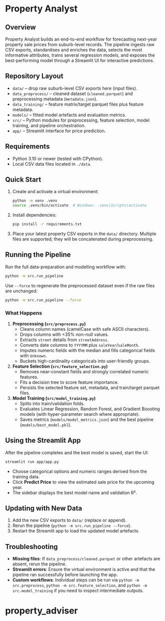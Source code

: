 # Property Analyst

## Overview
Property Analyst builds an end-to-end workflow for forecasting next-year property sale prices from suburb-level records. The pipeline ingests raw CSV exports, standardises and enriches the data, selects the most informative attributes, trains several regression models, and exposes the best-performing model through a Streamlit UI for interactive predictions.

## Repository Layout
- `data/` – drop raw suburb-level CSV exports here (input files).
- `data_preprocess/` – cleaned dataset (`cleaned.parquet`) and preprocessing metadata (`metadata.json`).
- `data_training/` – feature matrix/target parquet files plus feature metadata.
- `models/` – fitted model artefacts and evaluation metrics.
- `src/` – Python modules for preprocessing, feature selection, model training, and pipeline orchestration.
- `app/` – Streamlit interface for price prediction.

## Requirements
- Python 3.10 or newer (tested with CPython).
- Local CSV data files located in `./data`.

## Quick Start
1. Create and activate a virtual environment:
   ```bash
   python -m venv .venv
   source .venv/bin/activate  # Windows: .venv\Scripts\activate
   ```
2. Install dependencies:
   ```bash
   pip install -r requirements.txt
   ```
3. Place your latest property CSV exports in the `data/` directory. Multiple files are supported; they will be concatenated during preprocessing.

## Running the Pipeline
Run the full data-preparation and modelling workflow with:
```bash
python -m src.run_pipeline
```
Use `--force` to regenerate the preprocessed dataset even if the raw files are unchanged:
```bash
python -m src.run_pipeline --force
```

### What Happens
1. **Preprocessing (`src/preprocess.py`)**
   - Cleans column names (camelCase with safe ASCII characters).
   - Drops columns with <35% non-null values.
   - Extracts `street` details from `streetAddress`.
   - Converts date columns to `YYYYMM` plus `saleYear`/`saleMonth`.
   - Imputes numeric fields with the median and fills categorical fields with `Unknown`.
   - Buckets high-cardinality categoricals into user-friendly groups.
2. **Feature Selection (`src/feature_selection.py`)**
   - Removes near-constant fields and strongly correlated numeric features.
   - Fits a decision tree to score feature importance.
   - Persists the selected feature set, metadata, and train/target parquet files.
3. **Model Training (`src/model_training.py`)**
   - Splits into train/validation folds.
   - Evaluates Linear Regression, Random Forest, and Gradient Boosting models (with hyper-parameter search where appropriate).
   - Saves metrics (`models/model_metrics.json`) and the best pipeline (`models/best_model.pkl`).

## Using the Streamlit App
After the pipeline completes and the best model is saved, start the UI:
```bash
streamlit run app/app.py
```
- Choose categorical options and numeric ranges derived from the training data.
- Click **Predict Price** to view the estimated sale price for the upcoming year.
- The sidebar displays the best model name and validation R².

## Updating with New Data
1. Add the new CSV exports to `data/` (replace or append).
2. Rerun the pipeline (`python -m src.run_pipeline --force`).
3. Restart the Streamlit app to load the updated model artefacts.

## Troubleshooting
- **Missing files**: If `data_preprocess/cleaned.parquet` or other artefacts are absent, rerun the pipeline.
- **Streamlit errors**: Ensure the virtual environment is active and that the pipeline ran successfully before launching the app.
- **Custom workflows**: Individual steps can be run via `python -m src.preprocess`, `python -m src.feature_selection`, and `python -m src.model_training` if you need to inspect intermediate outputs.
# property_adviser
